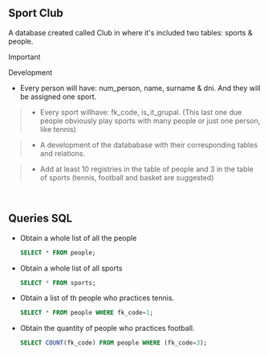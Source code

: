 ## Sport Club

A database created called Club in where it's included two tables: sports & people.


> [!IMPORTANT]
> Development
> - Every person will have: num_person, name, surname & dni. And they will be assigned one sport.

> - Every sport willhave: fk_code, is_it_grupal. (This last one due people obviously play sports with many people or just one person, like tennis)

> - A development of the datababase with their corresponding tables and relations.

> - Add at least 10 registries in the table of people and 3 in the table of sports (tennis, football and basket are suggested)






<br>

## Queries  SQL

- Obtain a whole list of all the people
  
    ```sql
    SELECT * FROM people;
    ```

- Obtain a whole list of all sports

  ```sql
  SELECT * FROM sports;
  ```

- Obtain a list of th people who practices tennis.

  ```sql
  SELECT * FROM people WHERE fk_code=1;
  ```

- Obtain the quantity of people who practices football.
    ```sql
    SELECT COUNT(fk_code) FROM people WHERE (fk_code=3);
    ```
